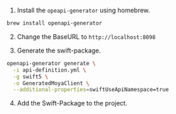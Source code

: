 
1. Install the `opeapi-generator` using homebrew.
```bash
brew install openapi-generator
```

2. Change the BaseURL to `http://localhost:8098` 

3. Generate the swift-package.
```bash
openapi-generator generate \
  -i api-definition.yml \
  -g swift5 \
  -o GeneratedMoyaClient \
  --additional-properties=swiftUseApiNamespace=true
```

4. Add the Swift-Package to the project.
